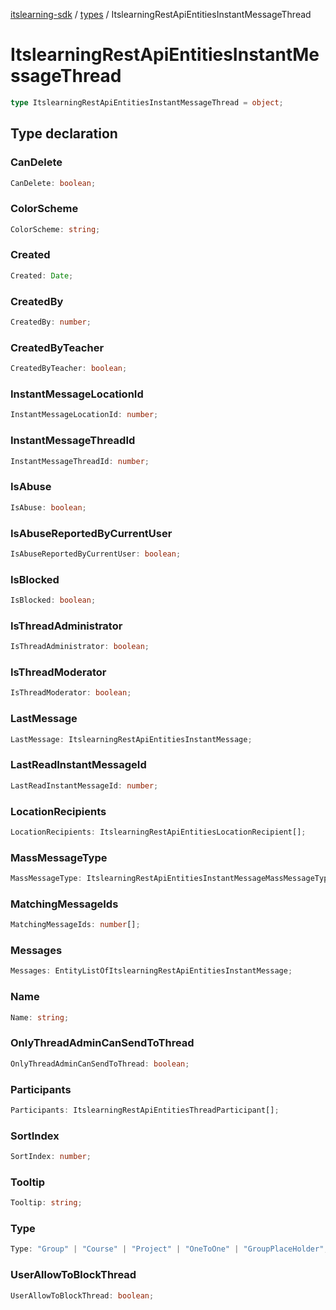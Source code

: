 [itslearning-sdk](../../modules.md) / [types](../index.md) / ItslearningRestApiEntitiesInstantMessageThread

# ItslearningRestApiEntitiesInstantMessageThread

```ts
type ItslearningRestApiEntitiesInstantMessageThread = object;
```

## Type declaration

### CanDelete

```ts
CanDelete: boolean;
```

### ColorScheme

```ts
ColorScheme: string;
```

### Created

```ts
Created: Date;
```

### CreatedBy

```ts
CreatedBy: number;
```

### CreatedByTeacher

```ts
CreatedByTeacher: boolean;
```

### InstantMessageLocationId

```ts
InstantMessageLocationId: number;
```

### InstantMessageThreadId

```ts
InstantMessageThreadId: number;
```

### IsAbuse

```ts
IsAbuse: boolean;
```

### IsAbuseReportedByCurrentUser

```ts
IsAbuseReportedByCurrentUser: boolean;
```

### IsBlocked

```ts
IsBlocked: boolean;
```

### IsThreadAdministrator

```ts
IsThreadAdministrator: boolean;
```

### IsThreadModerator

```ts
IsThreadModerator: boolean;
```

### LastMessage

```ts
LastMessage: ItslearningRestApiEntitiesInstantMessage;
```

### LastReadInstantMessageId

```ts
LastReadInstantMessageId: number;
```

### LocationRecipients

```ts
LocationRecipients: ItslearningRestApiEntitiesLocationRecipient[];
```

### MassMessageType

```ts
MassMessageType: ItslearningRestApiEntitiesInstantMessageMassMessageType;
```

### MatchingMessageIds

```ts
MatchingMessageIds: number[];
```

### Messages

```ts
Messages: EntityListOfItslearningRestApiEntitiesInstantMessage;
```

### Name

```ts
Name: string;
```

### OnlyThreadAdminCanSendToThread

```ts
OnlyThreadAdminCanSendToThread: boolean;
```

### Participants

```ts
Participants: ItslearningRestApiEntitiesThreadParticipant[];
```

### SortIndex

```ts
SortIndex: number;
```

### Tooltip

```ts
Tooltip: string;
```

### Type

```ts
Type: "Group" | "Course" | "Project" | "OneToOne" | "GroupPlaceHolder";
```

### UserAllowToBlockThread

```ts
UserAllowToBlockThread: boolean;
```

